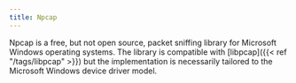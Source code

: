 ```yaml
---
title: Npcap
---
```


Npcap is a free, but not open source, packet sniffing library for Microsoft Windows operating systems. The library is compatible with [libpcap]({{< ref "/tags/libpcap" >}}) but the implementation is necessarily tailored to the Microsoft Windows device driver model.
